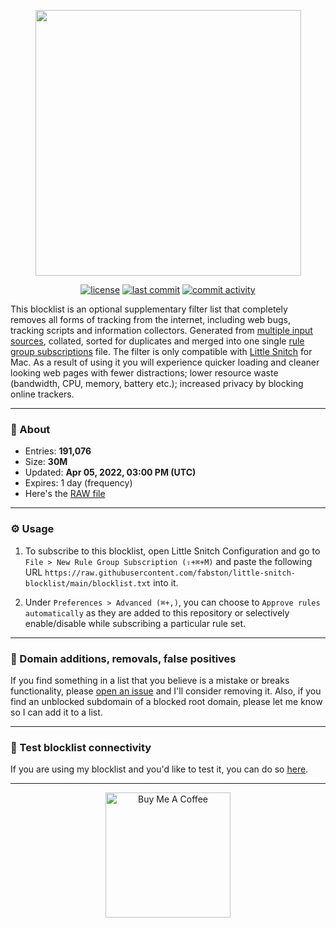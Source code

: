 <p align="center"><a href="https://github.com/fabston/little-snitch-blocklist" target="_blank"><img src="https://github.com/fabston/little-snitch-blocklist/blob/main/assets/logo.png?raw=true" width="425px"></a></p>

<p align="center">
    <a href="https://github.com/fabston/little-snitch-blocklist/blob/main/LICENSE"><img src="https://img.shields.io/github/license/fabston/little-snitch-blocklist" alt="license"></a>
    <a href="https://github.com/fabston/little-snitch-blocklist/commits/main"><img src="https://img.shields.io/github/last-commit/fabston/little-snitch-blocklist" alt="last commit"></a>
    <a href="https://github.com/fabston/little-snitch-blocklist/commits/main"><img src="https://img.shields.io/github/commit-activity/m/fabston/little-snitch-blocklist" alt="commit activity"></a>
</p>

This blocklist is an optional supplementary filter list that completely removes all forms of tracking from the internet, including web bugs, tracking scripts and information collectors. Generated from [multiple input sources](https://github.com/fabston/little-snitch-blocklist/blob/main/SOURCES.md), collated, sorted for duplicates and merged into one single [rule group subscriptions](https://help.obdev.at/littlesnitch4/lsc-rule-group-subscriptions) file. The filter is only compatible with [Little Snitch](https://www.obdev.at/products/littlesnitch/index.html) for Mac. As a result of using it you will experience quicker loading and cleaner looking web pages with fewer distractions; lower resource waste (bandwidth, CPU, memory, battery etc.); increased privacy by blocking online trackers.

----

### 🌟 About

* Entries: **191,076**
* Size: **30M**
* Updated: **Apr 05, 2022, 03:00 PM (UTC)**
* Expires: 1 day (frequency)
* Here's the [RAW file](https://raw.githubusercontent.com/fabston/little-snitch-blocklist/main/blocklist.txt)

---

### ⚙️ Usage

1. To subscribe to this blocklist, open Little Snitch Configuration and go to `File > New Rule Group Subscription (⇧+⌘+M)` and paste the following URL `https://raw.githubusercontent.com/fabston/little-snitch-blocklist/main/blocklist.txt` into it.

2. Under `Preferences > Advanced (⌘+,)`, you can choose to `Approve rules automatically` as they are added to this repository or selectively enable/disable while subscribing a particular rule set.

---

### 🐞 Domain additions, removals, false positives 

If you find something in a list that you believe is a mistake or breaks functionality, please [open an issue](https://github.com/fabston/little-snitch-blocklist/issues/new/choose) and I'll consider removing it. Also, if you find an unblocked subdomain of a blocked root domain, please let me know so I can add it to a list. 

---

### 🚦 Test blocklist connectivity

If you are using my blocklist and you'd like to test it, you can do so [here](https://little-snitch-blocklist.netlify.app/).

---

<p align="center">
    <a href="https://www.buymeacoffee.com/fabston"><img alt="Buy Me A Coffee" title="☕️" src="https://github.com/fabston/little-snitch-blocklist/blob/main/assets/bmac.png?raw=true" width=200px></a>
</p>